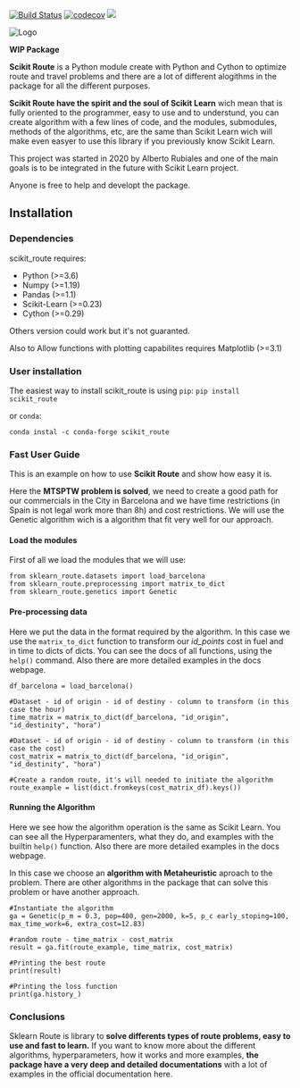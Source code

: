[![Build Status](https://travis-ci.org/arubiales/sklearn_route.svg?branch=main)](https://travis-ci.org/arubiales/sklearn_route) [![codecov](https://codecov.io/gh/arubiales/sklearn_route/branch/main/graph/badge.svg)](https://codecov.io/gh/arubiales/sklearn_route) ![](https://img.shields.io/badge/python-3.6%20%7C%203.7%20%7C%203.8%20%7C%203.9-blue)

![Logo](docs/images/logo.png "Title")

**WIP Package**

**Scikit Route** is a Python module create with Python and Cython to optimize route and travel problems and there are a lot of different alogithms in the package for all the different purposes.

**Scikit Route have the spirit and the soul of Scikit Learn** wich mean that is fully oriented to the programmer, easy to use and to understund, you can create algorithm with a few lines of code, and the modules, submodules, methods of the algorithms, etc, are the same than Scikit Learn wich will make even easyer to use this library if you previously know Scikit Learn.

This project was started in 2020 by Alberto Rubiales and one of the main goals is to be integrated in the future with Scikit Learn project.

Anyone is free to help and developt the package.

## Installation
### Dependencies
scikit_route requires:
* Python (>=3.6)
* Numpy (>=1.19)
* Pandas (>=1.1)
* Scikit-Learn (>=0.23)
* Cython (>=0.29)

Others version could work but it's not guaranted.

Also to Allow functions with plotting capabilites requires Matplotlib (>=3.1)

### User installation

The easiest way to install scikit_route is using ```pip```:
```pip install scikit_route```

or ```conda```:

```conda instal -c conda-forge scikit_route```

### Fast User Guide
This is an example on how to use **Scikit Route** and show how easy it is.

Here the **MTSPTW problem is solved**, we need to create a good path for our commercials in the City in Barcelona and we have time restrictions (in Spain is not legal work more than 8h) and cost restrictions. We will use the Genetic algorithm wich is a algorithm that fit very well for our approach.

#### Load the modules
First of all we load the modules that we will use:
```
from sklearn_route.datasets import load_barcelona
from sklearn_route.preprocessing import matrix_to_dict
from sklearn_route.genetics import Genetic
```


#### Pre-processing data
Here we put the data in the format required by the algorithm. In this case we use the ```matrix_to_dict``` function to transform our *id_points* cost in fuel and in time to dicts of dicts.
You can see the docs of all functions, using the ```help()``` command. Also there are more detailed examples in the docs webpage.

```
df_barcelona = load_barcelona()

#Dataset - id of origin - id of destiny - column to transform (in this case the hour)
time_matrix = matrix_to_dict(df_barcelona, "id_origin", "id_destinity", "hora")

#Dataset - id of origin - id of destiny - column to transform (in this case the cost)
cost_matrix = matrix_to_dict(df_barcelona, "id_origin", "id_destinity", "hora")

#Create a random route, it's will needed to initiate the algorithm
route_example = list(dict.fromkeys(cost_matrix_df).keys())
```

#### Running the Algorithm
Here we see how the algorithm operation is the same as Scikit Learn. You can see all the Hyperparamenters, what they do, and examples with the builtin ```help()``` function. Also there are more detailed examples in the docs webpage.

In this case we choose an **algorithm with Metaheuristic** aproach to the problem. There are other algorithms in the package that can solve this problem or have another approach.

```
#Instantiate the algorithm
ga = Genetic(p_m = 0.3, pop=400, gen=2000, k=5, p_c early_stoping=100, max_time_work=6, extra_cost=12.83)

#random route - time_matrix - cost_matrix
result = ga.fit(route_example, time_matrix, cost_matrix)

#Printing the best route
print(result)

#Printing the loss function
print(ga.history_)
```

### Conclusions

Sklearn Route is library to **solve differents types of route problems, easy to use and fast to learn.** If you want to know more about the different algorithms, hyperparameters, how it works and more examples, **the package have a very deep and detailed documentations** with a lot of examples in the official documentation here.
